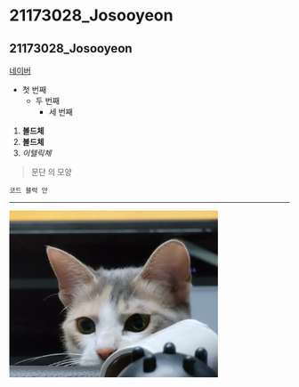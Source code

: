 # 21173028_Josooyeon
## 21173028_Josooyeon

[네이버](https://naver.com)

- 첫 번째
  - 두 번째
    - 세 번째

1. **볼드체**
2.  __볼드체__
3.   *이텔릭체*

>문단 의 모양
```
코드 블럭 안
```
* * *
<img wigdh="300" height="300" src="./png/KakaoTalk_20210321_222050398.jpg"></img>
